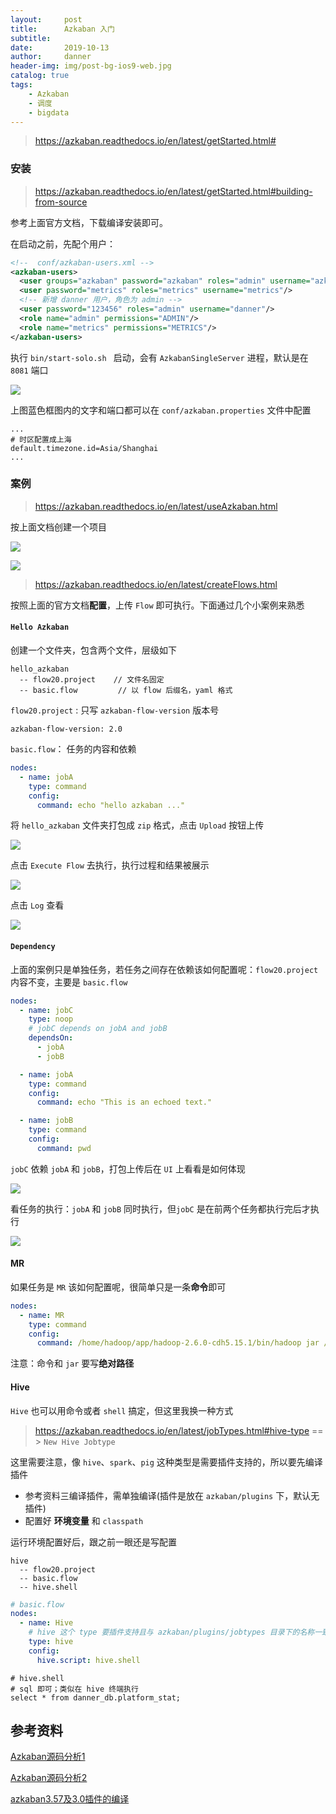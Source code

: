 ```yaml
---
layout:     post
title:      Azkaban 入门
subtitle:   
date:       2019-10-13
author:     danner
header-img: img/post-bg-ios9-web.jpg
catalog: true
tags:
    - Azkaban
    - 调度
    - bigdata
---
```


> https://azkaban.readthedocs.io/en/latest/getStarted.html#

### 安装

> https://azkaban.readthedocs.io/en/latest/getStarted.html#building-from-source

参考上面官方文档，下载编译安装即可。

在启动之前，先配个用户：

```xml
<!--  conf/azkaban-users.xml -->
<azkaban-users>
  <user groups="azkaban" password="azkaban" roles="admin" username="azkaban"/>
  <user password="metrics" roles="metrics" username="metrics"/>
  <!-- 新增 danner 用户，角色为 admin -->
  <user password="123456" roles="admin" username="danner"/>
  <role name="admin" permissions="ADMIN"/>
  <role name="metrics" permissions="METRICS"/>
</azkaban-users>
```

执行 `bin/start-solo.sh ` 启动，会有 `AzkabanSingleServer` 进程，默认是在 `8081` 端口

![](https://vendanner.github.io/img/azkaban/login.png)

上图蓝色框图内的文字和端口都可以在 `conf/azkaban.properties` 文件中配置

```shell
...
# 时区配置成上海
default.timezone.id=Asia/Shanghai
...
```



### 案例

> https://azkaban.readthedocs.io/en/latest/useAzkaban.html

按上面文档创建一个项目

![](https://vendanner.github.io/img/azkaban/create_project.png)

![](https://vendanner.github.io/img/azkaban/test001.png)

> https://azkaban.readthedocs.io/en/latest/createFlows.html

按照上面的官方文档**配置**，上传 `Flow` 即可执行。下面通过几个小案例来熟悉

#### `Hello Azkaban`

创建一个文件夹，包含两个文件，层级如下

```shell
hello_azkaban
  -- flow20.project    // 文件名固定
  -- basic.flow			// 以 flow 后缀名，yaml 格式
```

 `flow20.project` : 只写 `azkaban-flow-version` 版本号

```shell
azkaban-flow-version: 2.0
```

`basic.flow`： 任务的内容和依赖

```yaml
nodes:
  - name: jobA
    type: command
    config:
      command: echo "hello azkaban ..."
```

将 `hello_azkaban` 文件夹打包成 `zip` 格式，点击 `Upload` 按钮上传

![](https://vendanner.github.io/img/azkaban/upload_flow.png)

点击 `Execute Flow` 去执行，执行过程和结果被展示

![](https://vendanner.github.io/img/azkaban/job_flow_stat.png)

点击 `Log` 查看

![](https://vendanner.github.io/img/azkaban/hello_azkaban_log.png)

#### `Dependency`

上面的案例只是单独任务，若任务之间存在依赖该如何配置呢：`flow20.project` 内容不变，主要是 `basic.flow`

```yaml
nodes:
  - name: jobC
    type: noop
    # jobC depends on jobA and jobB
    dependsOn:
      - jobA
      - jobB

  - name: jobA
    type: command
    config:
      command: echo "This is an echoed text."

  - name: jobB
    type: command
    config:
      command: pwd
```

`jobC`  依赖 `jobA` 和 `jobB`，打包上传后在 `UI`  上看看是如何体现

![](https://vendanner.github.io/img/azkaban/dependency_job.png)

看任务的执行：`jobA` 和 `jobB` 同时执行，但`jobC` 是在前两个任务都执行完后才执行

![](https://vendanner.github.io/img/azkaban/dependency_time.png)

#### MR

如果任务是 `MR` 该如何配置呢，很简单只是一条**命令**即可

```yaml
nodes:
  - name: MR
    type: command
    config:
      command: /home/hadoop/app/hadoop-2.6.0-cdh5.15.1/bin/hadoop jar /home/hadoop/lib/hadoop/G7-41-dwt.jar com.danner.bigdata.hadoop.homework.ETLApp /project/hadoop/access/log/20190917 /project/hadoop/access/out/20190917 /tmp/data/ip.txt
```

注意：命令和 `jar` 要写**绝对路径**

#### Hive

`Hive` 也可以用命令或者 `shell` 搞定，但这里我换一种方式

> https://azkaban.readthedocs.io/en/latest/jobTypes.html#hive-type  == > `New Hive Jobtype`

这里需要注意，像 `hive`、`spark`、`pig` 这种类型是需要插件支持的，所以要先编译插件

- 参考资料三编译插件，需单独编译(插件是放在 `azkaban/plugins` 下，默认无插件)
- 配置好 **环境变量** 和 `classpath`

运行环境配置好后，跟之前一眼还是写配置

```shell
hive
  -- flow20.project    
  -- basic.flow	
  -- hive.shell
```

```yaml
# basic.flow	
nodes:
  - name: Hive
    # hive 这个 type 要插件支持且与 azkaban/plugins/jobtypes 目录下的名称一致
    type: hive
    config:
      hive.script: hive.shell
```

```shell
# hive.shell
# sql 即可；类似在 hive 终端执行
select * from danner_db.platform_stat;
```



## 参考资料

[Azkaban源码分析1](https://zhuanlan.zhihu.com/p/22254898)

[Azkaban源码分析2](https://zhuanlan.zhihu.com/p/22268277)

[azkaban3.57及3.0插件的编译](https://blog.csdn.net/weixin_39778085/article/details/90312364)

